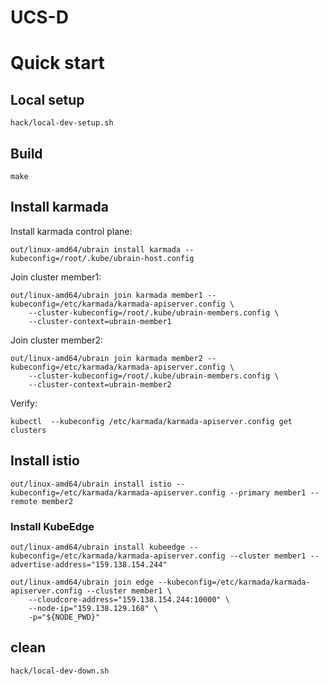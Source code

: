 # UCS-D

# Quick start

## Local setup

```console
hack/local-dev-setup.sh
```

## Build

```console
make
```

## Install karmada

Install karmada control plane:

```console
out/linux-amd64/ubrain install karmada --kubeconfig=/root/.kube/ubrain-host.config
```

Join cluster member1:
```
out/linux-amd64/ubrain join karmada member1 --kubeconfig=/etc/karmada/karmada-apiserver.config \
    --cluster-kubeconfig=/root/.kube/ubrain-members.config \
    --cluster-context=ubrain-member1
```

Join cluster member2:
```
out/linux-amd64/ubrain join karmada member2 --kubeconfig=/etc/karmada/karmada-apiserver.config \
    --cluster-kubeconfig=/root/.kube/ubrain-members.config \
    --cluster-context=ubrain-member2
```

Verify:
```console
kubectl  --kubeconfig /etc/karmada/karmada-apiserver.config get clusters
```

## Install istio

```
out/linux-amd64/ubrain install istio --kubeconfig=/etc/karmada/karmada-apiserver.config --primary member1 --remote member2
```

### Install KubeEdge

```
out/linux-amd64/ubrain install kubeedge --kubeconfig=/etc/karmada/karmada-apiserver.config --cluster member1 --advertise-address="159.138.154.244"
```

```
out/linux-amd64/ubrain join edge --kubeconfig=/etc/karmada/karmada-apiserver.config --cluster member1 \
    --cloudcore-address="159.138.154.244:10000" \
    --node-ip="159.138.129.168" \
    -p="${NODE_PWD}"
```

## clean

```console
hack/local-dev-down.sh
```